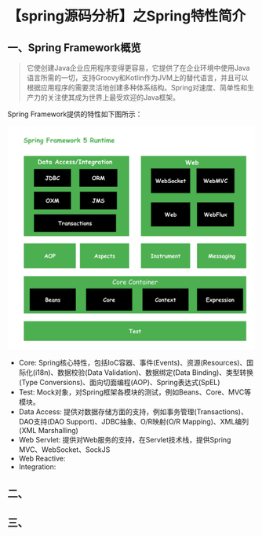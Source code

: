 # 【spring源码分析】之Spring特性简介

## 一、Spring Framework概览

> 它使创建Java企业应用程序变得更容易，它提供了在企业环境中使用Java语言所需的一切，支持Groovy和Kotlin作为JVM上的替代语言，并且可以根据应用程序的需要灵活地创建多种体系结构。Spring对速度、简单性和生产力的关注使其成为世界上最受欢迎的Java框架。

Spring Framework提供的特性如下图所示：

![spring-bg](../01-assets/SpringFramework.png)

- Core: Spring核心特性，包括IoC容器、事件(Events)、资源(Resources)、国际化(i18n)、数据校验(Data Validation)、数据绑定(Data Binding)、类型转换(Type Conversions)、面向切面编程(AOP)、Spring表达式(SpEL)
- Test: Mock对象，对Spring框架各模块的测试，例如Beans、Core、MVC等模块。
- Data Access: 提供对数据存储方面的支持，例如事务管理(Transactions)、DAO支持(DAO Support)、JDBC抽象、O/R映射(O/R Mapping)、XML编列(XML Marshalling)
- Web Servlet: 提供对Web服务的支持，在Servlet技术栈，提供Spring MVC、WebSocket、SockJS
- Web Reactive: 
- Integration: 

## 二、

## 三、
